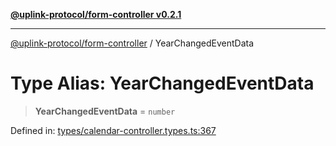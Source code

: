 [**@uplink-protocol/form-controller v0.2.1**](../README.md)

***

[@uplink-protocol/form-controller](../globals.md) / YearChangedEventData

# Type Alias: YearChangedEventData

> **YearChangedEventData** = `number`

Defined in: [types/calendar-controller.types.ts:367](https://github.com/jmkcoder/uplink-protocol-calendar/blob/311e0b81efba7399cf1c367c0a2007aa66f3b830/src/types/calendar-controller.types.ts#L367)
